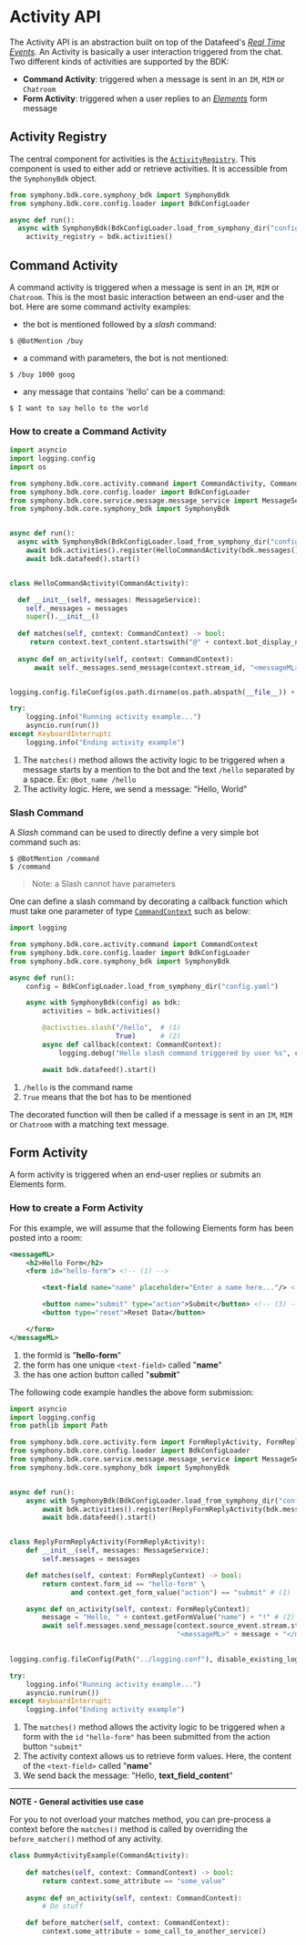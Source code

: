 # Activity API

The Activity API is an abstraction built on top of the Datafeed's [_Real Time Events_](https://developers.symphony.com/restapi/docs/real-time-events).
An Activity is basically a user interaction triggered from the chat.
Two different kinds of activities are supported by the BDK:
- **Command Activity**: triggered when a message is sent in an `IM`, `MIM` or `Chatroom`
- **Form Activity**: triggered when a user replies to an [_Elements_](https://developers.symphony.com/symphony-developer/docs/overview-of-symphony-elements)
  form message

## Activity Registry
The central component for activities is the
[`ActivityRegistry`](../_autosummary/symphony.bdk.core.activity.registry.ActivityRegistry.html).
This component is used to either add or retrieve activities. It is accessible from the `SymphonyBdk` object.

```python
from symphony.bdk.core.symphony_bdk import SymphonyBdk
from symphony.bdk.core.config.loader import BdkConfigLoader

async def run():
  async with SymphonyBdk(BdkConfigLoader.load_from_symphony_dir("config.yaml")) as bdk:
    activity_registry = bdk.activities()
```

## Command Activity
A command activity is triggered when a message is sent in an `IM`, `MIM` or `Chatroom`. This is the most basic interaction 
between an end-user and the bot. Here are some command activity examples: 

- the bot is mentioned followed by a _slash_ command:
```
$ @BotMention /buy
```
- a command with parameters, the bot is not mentioned:
```
$ /buy 1000 goog
```
- any message that contains 'hello' can be a command:
```
$ I want to say hello to the world
```

### How to create a Command Activity

```python
import asyncio
import logging.config
import os

from symphony.bdk.core.activity.command import CommandActivity, CommandContext
from symphony.bdk.core.config.loader import BdkConfigLoader
from symphony.bdk.core.service.message.message_service import MessageService
from symphony.bdk.core.symphony_bdk import SymphonyBdk


async def run():
  async with SymphonyBdk(BdkConfigLoader.load_from_symphony_dir("config.yaml")) as bdk:
    await bdk.activities().register(HelloCommandActivity(bdk.messages()))
    await bdk.datafeed().start()


class HelloCommandActivity(CommandActivity):

  def __init__(self, messages: MessageService):
    self._messages = messages
    super().__init__()
  
  def matches(self, context: CommandContext) -> bool:
     return context.text_content.startswith("@" + context.bot_display_name + " /hello") # (1)
  
  async def on_activity(self, context: CommandContext):
      await self._messages.send_message(context.stream_id, "<messageML>Hello, World!</messageML>") # (2)


logging.config.fileConfig(os.path.dirname(os.path.abspath(__file__)) + '/logging.conf', disable_existing_loggers=False)

try:
    logging.info("Running activity example...")
    asyncio.run(run())
except KeyboardInterrupt:
    logging.info("Ending activity example")
```
1. The `matches()` method allows the activity logic to be triggered when a message starts by a mention to the bot and the text `/hello` separated by a space. Ex: `@bot_name /hello`
2. The activity logic. Here, we send a message: "Hello, World"

### Slash Command
A _Slash_ command can be used to directly define a very simple bot command such as: 
```
$ @BotMention /command
$ /command
```

> Note: a Slash cannot have parameters

One can define a slash command by decorating a callback function which must take one parameter of type
[`CommandContext`](../_autosummary/symphony.bdk.core.activity.command.CommandContext.html)
such as below:

```python
import logging

from symphony.bdk.core.activity.command import CommandContext
from symphony.bdk.core.config.loader import BdkConfigLoader
from symphony.bdk.core.symphony_bdk import SymphonyBdk

async def run():
    config = BdkConfigLoader.load_from_symphony_dir("config.yaml")

    async with SymphonyBdk(config) as bdk:
        activities = bdk.activities()

        @activities.slash("/hello",  # (1)
                          True)      # (2)
        async def callback(context: CommandContext):
            logging.debug("Hello slash command triggered by user %s", context.initiator.user.display_name)

        await bdk.datafeed().start()
```
1. `/hello` is the command name 
2. `True` means that the bot has to be mentioned

The decorated function will then be called if a message is sent in an `IM`, `MIM` or `Chatroom` with a matching text message.


## Form Activity
A form activity is triggered when an end-user replies or submits an Elements form.

### How to create a Form Activity
For this example, we will assume that the following Elements form has been posted into a room: 
```xml
<messageML>
    <h2>Hello Form</h2>
    <form id="hello-form"> <!-- (1) -->

        <text-field name="name" placeholder="Enter a name here..."/> <!-- (2) -->

        <button name="submit" type="action">Submit</button> <!-- (3) -->
        <button type="reset">Reset Data</button>

    </form>
</messageML>
```
1. the formId is "**hello-form**"
2. the form has one unique `<text-field>` called "**name**"
3. the has one action button called "**submit**"

The following code example handles the above form submission:
```Python
import asyncio
import logging.config
from pathlib import Path

from symphony.bdk.core.activity.form import FormReplyActivity, FormReplyContext
from symphony.bdk.core.config.loader import BdkConfigLoader
from symphony.bdk.core.service.message.message_service import MessageService
from symphony.bdk.core.symphony_bdk import SymphonyBdk


async def run():
    async with SymphonyBdk(BdkConfigLoader.load_from_symphony_dir("config.yaml")) as bdk:
        await bdk.activities().register(ReplyFormReplyActivity(bdk.messages()))
        await bdk.datafeed().start()


class ReplyFormReplyActivity(FormReplyActivity):
    def __init__(self, messages: MessageService):
        self.messages = messages

    def matches(self, context: FormReplyContext) -> bool:
        return context.form_id == "hello-form" \ 
               and context.get_form_value("action") == "submit" # (1)

    async def on_activity(self, context: FormReplyContext):
        message = "Hello, " + context.getFormValue("name") + "!" # (2)
        await self.messages.send_message(context.source_event.stream.stream_id,
                                         "<messageML>" + message + "</messageML>") # (3)

        
logging.config.fileConfig(Path("../logging.conf"), disable_existing_loggers=False)

try:
    logging.info("Running activity example...")
    asyncio.run(run())
except KeyboardInterrupt:
    logging.info("Ending activity example")
```
1. The `matches()` method allows the activity logic to be triggered when a form with the `id` `"hello-form"` has been submitted from the action button `"submit"`
2. The activity context allows us to retrieve form values. Here, the content of the `<text-field>` called "**name**"
3. We send back the message: "Hello, **text_field_content**"

---
**NOTE - General activities use case**

For you to not overload your matches method, you can pre-process a context before the `matches()` method is called by
overriding the `before_matcher()` method of any activity.
```Python
class DummyActivityExample(CommandActivity):
    
    def matches(self, context: CommandContext) -> bool:
        return context.some_attribute == "some_value"
    
    async def on_activity(self, context: CommandContext):
        # Do stuff

    def before_matcher(self, context: CommandContext):
        context.some_attribute = some_call_to_another_service()
```
